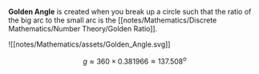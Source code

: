 **Golden Angle** is created when you break up a circle such that the ratio of the big arc to the small arc is the [[notes/Mathematics/Discrete Mathematics/Number Theory/Golden Ratio]].


![[notes/Mathematics/assets/Golden_Angle.svg]]

$$
g \approx 360 \times 0.381966 \approx 137.508^o
$$